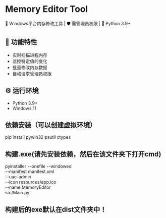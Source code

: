 # Memory Editor Tool

🔧 Windows平台内存修改工具 | 🛡️ 需管理员权限 | 🐍 Python 3.9+

## 🚀 功能特性
- 实时扫描进程内存
- 监控特定值的变化
- 批量修改内存数据
- 自动请求管理员权限

## ⚙️ 运行环境
- Python 3.9+
- Windows 11

## 依赖安装（可以创建虚拟环境）
pip install pywin32 psutil ctypes

## 构建.exe(请先安装依赖，然后在该文件夹下打开cmd)
pyinstaller --onefile --windowed \
            --manifest manifest.xml \
            --uac-admin \
            --icon resources/app.ico \
            --name MemoryEditor \
            src/Main.py
            
## 构建后的exe默认在dist文件夹中！
